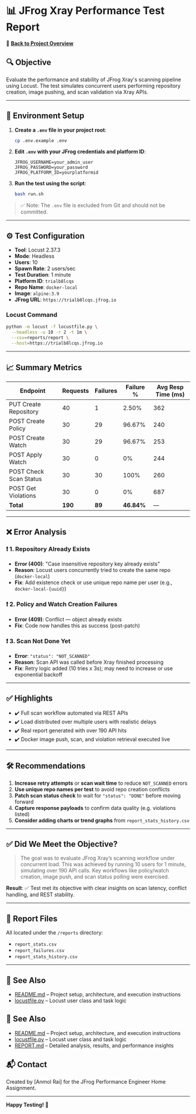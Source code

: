 # 📊 JFrog Xray Performance Test Report

📄 [**Back to Project Overview**](README.md)

## 🔍 Objective

Evaluate the performance and stability of JFrog Xray's scanning pipeline using Locust. The test simulates concurrent users performing repository creation, image pushing, and scan validation via Xray APIs.

---

## 🔐 Environment Setup

1. **Create a `.env` file in your project root**:

   ```bash
   cp .env.example .env
   ```

2. **Edit `.env` with your JFrog credentials and platform ID**:

   ```env
   JFROG_USERNAME=your_admin_user
   JFROG_PASSWORD=your_password
   JFROG_PLATFORM_ID=yourplatformid
   ```

3. **Run the test using the script**:

   ```bash
   bash run.sh
   ```

> ✅ Note: The `.env` file is excluded from Git and should not be committed.

---

## ⚙️ Test Configuration

* **Tool**: Locust 2.37.3
* **Mode**: Headless
* **Users**: 10
* **Spawn Rate**: 2 users/sec
* **Test Duration**: 1 minute
* **Platform ID**: `trialb8lcqs`
* **Repo Name**: `docker-local`
* **Image**: `alpine:3.9`
* **JFrog URL**: `https://trialb8lcqs.jfrog.io`

### Locust Command

```bash
python -m locust -f locustfile.py \
  --headless -u 10 -r 2 -t 1m \
  --csv=reports/report \
  --host=https://trialb8lcqs.jfrog.io
```

---

## 📈 Summary Metrics

| Endpoint               | Requests | Failures | Failure %  | Avg Resp Time (ms) |
| ---------------------- | -------- | -------- | ---------- | ------------------ |
| PUT Create Repository  | 40       | 1        | 2.50%      | 362                |
| POST Create Policy     | 30       | 29       | 96.67%     | 240                |
| POST Create Watch      | 30       | 29       | 96.67%     | 253                |
| POST Apply Watch       | 30       | 0        | 0%         | 244                |
| POST Check Scan Status | 30       | 30       | 100%       | 260                |
| POST Get Violations    | 30       | 0        | 0%         | 687                |
| **Total**              | **190**  | **89**   | **46.84%** | —                  |

---

## ❌ Error Analysis

### ❗ 1. Repository Already Exists

* **Error (400)**: "Case insensitive repository key already exists"
* **Reason**: Locust users concurrently tried to create the same repo (`docker-local`)
* **Fix**: Add existence check or use unique repo name per user (e.g., `docker-local-{uuid}`)

### ❗ 2. Policy and Watch Creation Failures

* **Error (409)**: Conflict — object already exists
* **Fix**: Code now handles this as success (post-patch)

### ❗ 3. Scan Not Done Yet

* **Error**: `"status": "NOT_SCANNED"`
* **Reason**: Scan API was called before Xray finished processing
* **Fix**: Retry logic added (10 tries x 3s); may need to increase or use exponential backoff

---

## ✅ Highlights

* ✔️ Full scan workflow automated via REST APIs
* ✔️ Load distributed over multiple users with realistic delays
* ✔️ Real report generated with over 190 API hits
* ✔️ Docker image push, scan, and violation retrieval executed live

---

## 🛠 Recommendations

1. **Increase retry attempts** or **scan wait time** to reduce `NOT_SCANNED` errors
2. **Use unique repo names per test** to avoid repo creation conflicts
3. **Patch scan status check** to wait for `"status": "DONE"` before moving forward
4. **Capture response payloads** to confirm data quality (e.g. violations listed)
5. **Consider adding charts or trend graphs** from `report_stats_history.csv`

---

## ✅ Did We Meet the Objective?

> The goal was to evaluate JFrog Xray’s scanning workflow under concurrent load.
> This was achieved by running 10 users for 1 minute, simulating over 190 API calls.
> Key workflows like policy/watch creation, image push, and scan status polling were exercised.

**Result**: ✅ Test met its objective with clear insights on scan latency, conflict handling, and REST stability.

---

## 📂 Report Files

All located under the `/reports` directory:

* `report_stats.csv`
* `report_failures.csv`
* `report_stats_history.csv`

---

## 📘 See Also

* [README.md](README.md) – Project setup, architecture, and execution instructions
* [locustfile.py](locustfile.py) – Locust user class and task logic

## 📘 See Also

* [README.md](README.md) – Project setup, architecture, and execution instructions
* [locustfile.py](locustfile.py) – Locust user class and task logic
* [REPORT.md](REPORT.md) – Detailed analysis, results, and performance insights

## 📬 Contact

Created by \[Anmol Rai] for the JFrog Performance Engineer Home Assignment.

---

**Happy Testing!** 🎯
